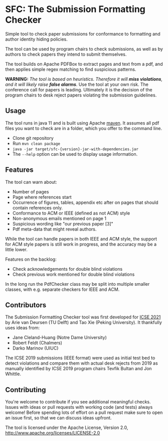 # SFC: The Submission Formatting Checker

Simple tool to check paper submissions for conformance
to formatting and author identity hiding policies.

The tool can be used by program chairs to check submissions,
as well as by authors to check papers they intend to
submit themselves.

The tool builds on Apache PDFBox to extract pages and text 
from a pdf, and then applies simple regex matching to find
suspicious patterns.

**WARNING:** _The tool is based on heuristics. Therefore it will **miss violations**, 
and it will likely raise **false alarms**._ 
Use the tool at your own risk.
The conference call for papers is leading. Ultimately it is the
decision of the program chairs to desk reject papers violating the
submission guidelines.

## Usage

The tool runs in java 11 and is built using Apache [maven](https://maven.apache.org/).
It assumes all pdf files you want to check are in a folder,
which you offer to the command line.

- Clone git repository
- Run `mvn clean package`
- `java -jar target/sfc-{version}-jar-with-dependencies.jar` <folder-with-pdfs>
- The `--help` option can be used to display usage information.

## Features

The tool can warn about:

- Number of pages
- Page where references start
- Occurrence of figures, tables, appendix etc after on pages that should contain references only.
- Conformance to ACM or IEEE (defined as not ACM) style
- Non-anonymous emails mentioned on page 1
- Suspicious wording like "our previous paper [3]"
- Pdf meta-data that might reveal authors.

While the tool can handle papers in both IEEE and ACM style,
the support for ACM style papers is still work in progress,
and the accuracy may be a little lower.

Features on the backlog:

- Check acknowledgements for double blind violations
- Check previous work mentioned for double blind violations

In the long run the PdfChecker class may be split into multiple
smaller classes, with e.g. separate checkers for IEEE and ACM.

## Contributors

The Submission Formatting Checker tool was first developed for [ICSE 2021][icse2021] by 
Arie van Deursen (TU Delft) and Tao Xie (Peking University).
It thankfully uses ideas from:

- Jane Cleland-Huang (Notre Dame University)
- Robert Feldt (Chalmers)
- Darko Marinov (UIUC)

The ICSE 2019 submissions (IEEE format) were used as initial
test bed to detect violations and compare them
with actual desk rejects from 2019 as manually
identified by ICSE 2019 program chairs Tevfik Bultan
and Jon Whittle.

[icse2021]: https://conf.researchr.org/home/icse-2021

## Contributing

You're welcome to contribute if you see additional meaningful checks.
Issues with ideas or pull requests with working code (and tests) always welcome!
Before spending lots of effort on a pull request make sure to open an issue first,
so that we can discuss ideas upfront.

The tool is licensed under the Apache License, Version 2.0,
 http://www.apache.org/licenses/LICENSE-2.0